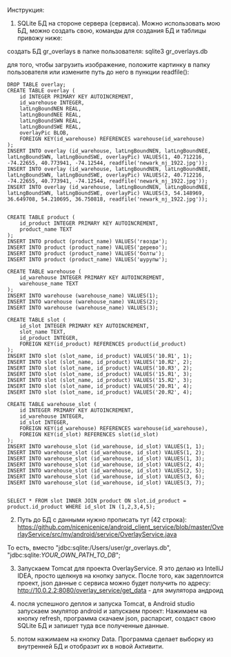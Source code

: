 Инструкция:

1. SQLite БД на стороне сервера (сервиса). Можно использовать мою БД, можно создать свою, команды для создания БД и таблицы привожу ниже:

создать БД gr_overlays в папке пользователя:
	sqlite3 gr_overlays.db

для того, чтобы загрузить изображение, положите картинку в папку пользователя или измените путь до него в пункции readfile():
	
	DROP TABLE overlay;
	CREATE TABLE overlay (
		id INTEGER PRIMARY KEY AUTOINCREMENT,
		id_warehouse INTEGER,
		latLngBoundNEN REAL, 
		latLngBoundNEE REAL, 
		latLngBoundSWN REAL, 
		latLngBoundSWE REAL, 
		overlayPic BLOB,
		FOREIGN KEY(id_warehouse) REFERENCES warehouse(id_warehouse)
	);
	INSERT INTO overlay (id_warehouse, latLngBoundNEN, latLngBoundNEE, latLngBoundSWN, latLngBoundSWE, overlayPic) VALUES(1, 40.712216, -74.22655, 40.773941, -74.12544, readfile('newark_nj_1922.jpg'));
	INSERT INTO overlay (id_warehouse, latLngBoundNEN, latLngBoundNEE, latLngBoundSWN, latLngBoundSWE, overlayPic) VALUES(2, 40.712216, -74.22655, 40.773941, -74.12544, readfile('newark_nj_1922.jpg'));
	INSERT INTO overlay (id_warehouse, latLngBoundNEN, latLngBoundNEE, latLngBoundSWN, latLngBoundSWE, overlayPic) VALUES(3, 54.148969, 36.649708, 54.210695, 36.750818, readfile('newark_nj_1922.jpg'));
	

	CREATE TABLE product (
		id_product INTEGER PRIMARY KEY AUTOINCREMENT, 
		product_name TEXT
	);
	INSERT INTO product (product_name) VALUES('гвозди');
	INSERT INTO product (product_name) VALUES('дерево');
	INSERT INTO product (product_name) VALUES('болты');
	INSERT INTO product (product_name) VALUES('шурупы');

	CREATE TABLE warehouse (
		id_warehouse INTEGER PRIMARY KEY AUTOINCREMENT, 
		warehouse_name TEXT
	);
	INSERT INTO warehouse (warehouse_name) VALUES(1);
	INSERT INTO warehouse (warehouse_name) VALUES(2);
	INSERT INTO warehouse (warehouse_name) VALUES(3);
	
	CREATE TABLE slot (
		id_slot INTEGER PRIMARY KEY AUTOINCREMENT, 
		slot_name TEXT, 
		id_product INTEGER, 
		FOREIGN KEY(id_product) REFERENCES product(id_product)
	);
	INSERT INTO slot (slot_name, id_product) VALUES('10.Я1', 1);
	INSERT INTO slot (slot_name, id_product) VALUES('10.Я2', 2);
	INSERT INTO slot (slot_name, id_product) VALUES('10.Я3', 2);
	INSERT INTO slot (slot_name, id_product) VALUES('15.Я1', 3);
	INSERT INTO slot (slot_name, id_product) VALUES('15.Я2', 3);
	INSERT INTO slot (slot_name, id_product) VALUES('20.Я1', 4);
	INSERT INTO slot (slot_name, id_product) VALUES('20.Я2', 4);

	CREATE TABLE warehouse_slot (
		id INTEGER PRIMARY KEY AUTOINCREMENT, 
		id_warehouse INTEGER, 
		id_slot INTEGER, 
		FOREIGN KEY(id_warehouse) REFERENCES warehouse(id_warehouse),
		FOREIGN KEY(id_slot) REFERENCES slot(id_slot)
	);
	INSERT INTO warehouse_slot (id_warehouse, id_slot) VALUES(1, 1);
	INSERT INTO warehouse_slot (id_warehouse, id_slot) VALUES(1, 2);
	INSERT INTO warehouse_slot (id_warehouse, id_slot) VALUES(1, 3);
	INSERT INTO warehouse_slot (id_warehouse, id_slot) VALUES(2, 4);
	INSERT INTO warehouse_slot (id_warehouse, id_slot) VALUES(2, 5);
	INSERT INTO warehouse_slot (id_warehouse, id_slot) VALUES(3, 6);
	INSERT INTO warehouse_slot (id_warehouse, id_slot) VALUES(3, 7);


	SELECT * FROM slot INNER JOIN product ON slot.id_product = product.id_product WHERE id_slot IN (1,2,3,4,5);
2. Путь до БД с данными нужно прописать тут (42 строка):
https://github.com/nicenicenice/android_client_service/blob/master/OverlayService/src/my/android/service/OverlayService.java

То есть, вместо "jdbc:sqlite:/Users/user/gr_overlays.db", "jdbc:sqlite:*YOUR_OWN_PATH_TO_DB*";

3. Запускаем Tomcat для проекта OverlayService. 
Я это делаю из IntelliJ IDEA, просто щелкнув на кнопку запуск. 
После того, как задеплоится проект, json данные с сервиса можно будет получить по адресу:
http://10.0.2.2:8080/overlay_service/get_data - для эмулятора андроид

4. посля успешного деплоя и запуска Tomcat, в Android studio запускаем эмулятор android и запускаем проект:
Нажимаем на кнопку refresh, программа скачаем json, распарсит, создаст свою SQLite БД и запишет туда все полученные данные.

5. потом нажимаем на кнопку Data. 
Программа сделает выборку из внутренней БД и отобразит их в новой Активити.
